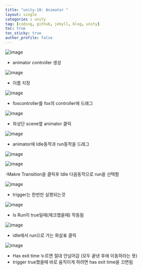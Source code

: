```yaml
---
title: "unity-18: Animator "
layout: single
categories : unity
tag: [coding, github, jekyll, blog, unity]
toc: true
toc_sticky: true
author_profile: false
---
```


![image](https://user-images.githubusercontent.com/111720411/216730620-046d89db-8076-41b4-8ba5-7ba46d02b1d1.png)


- animator controller 생성

![image](https://user-images.githubusercontent.com/111720411/216730638-72c8023f-1142-47c2-9b6a-86fd497d305d.png)


- 이름 지정

![image](https://user-images.githubusercontent.com/111720411/216730669-78b0c619-becc-47c7-8ea7-c9d7ff291acc.png)


- foxcontroller를  fox의 controller에 드래그

![image](https://user-images.githubusercontent.com/111720411/216730672-92276dde-3afc-4236-8f24-c74c16a9447b.png)

- 좌상단 scene옆 animator 클릭


![image](https://user-images.githubusercontent.com/111720411/216730688-7b4d2d41-2290-47bb-b263-159402d7fd43.png)

- animator에 Idle동작과 run동작을 드래그


![image](https://user-images.githubusercontent.com/111720411/216730694-b4781ce0-77a0-4b02-89f3-23db906b05b9.png)

![image](https://user-images.githubusercontent.com/111720411/216730701-885399b5-0b33-48ea-b4de-1c2ab86c5777.png)

-Makre Transition을 클릭후 Idle 다음동작으로 run을 선택함



![image](https://user-images.githubusercontent.com/111720411/216730707-a75e015b-29a0-44f2-a919-2f18aa7a7d1c.png)

- trigger는 한번만 실행되는것



![image](https://user-images.githubusercontent.com/111720411/216730715-b381a8c5-504e-45c3-b71f-33c3887b3af8.png)

- Is Run이 true일때(체크했을때) 작동됨


![image](https://user-images.githubusercontent.com/111720411/216730739-eca037aa-5af9-44cc-a394-056ac5c76ba5.png)

- idle에서 run으로 가는 화살표 클릭


![image](https://user-images.githubusercontent.com/111720411/216730743-c1d36f77-8888-4570-a00e-41a0a56bc14b.png)

- Has exit time 누르면 절대 안넘어감 (모두 끝낸 후에 이동하라는 뜻)
- trigger true했을때 바로 움직이게 하려면 has exit time을 끄면됨

